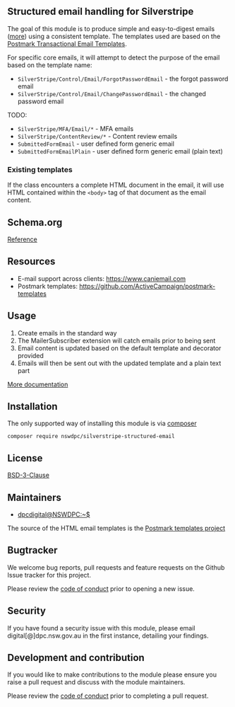 ## Structured email handling for Silverstripe

The goal of this module is to produce simple and easy-to-digest emails ([more](./docs/en/001_index.md)) using a consistent template. The templates used are based on the [Postmark Transactional Email Templates](https://github.com/ActiveCampaign/postmark-templates).

For specific core emails, it will attempt to detect the purpose of the email based on the template name:

+ `SilverStripe/Control/Email/ForgotPasswordEmail` - the forgot password email
+ `SilverStripe/Control/Email/ChangePasswordEmail` - the changed password email

TODO:

+ `SilverStripe/MFA/Email/*` - MFA emails
+ `SilverStripe/ContentReview/*` - Content review emails
+ `SubmittedFormEmail` - user defined form generic email
+ `SubmittedFormEmailPlain` - user defined form generic email (plain text)

### Existing templates

If the class encounters a complete HTML document in the email, it will use HTML contained within the `<body>` tag of that document as the email content.

## Schema.org

[Reference](./docs/en/004_schemaorg.md)

## Resources

+ E-mail support across clients: https://www.caniemail.com
+ Postmark templates: https://github.com/ActiveCampaign/postmark-templates

## Usage

1. Create emails in the standard way
2. The MailerSubscriber extension will catch emails prior to being sent
3. Email content is updated based on the default template and decorator provided
4. Emails will then be sent out with the updated template and a plain text part

[More documentation](./docs/en/001_index.md)

## Installation

The only supported way of installing this module is via [composer](https://getcomposer.org/download/)

```shell
composer require nswdpc/silverstripe-structured-email
```

## License

[BSD-3-Clause](./LICENSE.md)


## Maintainers

+ [dpcdigital@NSWDPC:~$](https://dpc.nsw.gov.au)

The source of the HTML email templates is the [Postmark templates project](https://github.com/ActiveCampaign/postmark-templates)

## Bugtracker

We welcome bug reports, pull requests and feature requests on the Github Issue tracker for this project.

Please review the [code of conduct](./code-of-conduct.md) prior to opening a new issue.

## Security

If you have found a security issue with this module, please email digital[@]dpc.nsw.gov.au in the first instance, detailing your findings.

## Development and contribution

If you would like to make contributions to the module please ensure you raise a pull request and discuss with the module maintainers.

Please review the [code of conduct](./code-of-conduct.md) prior to completing a pull request.
